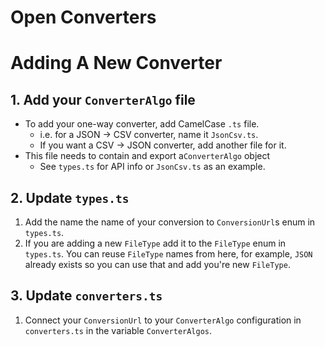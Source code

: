 # Open Converters

# Adding A New Converter

## 1. Add your `ConverterAlgo` file

- To add your one-way converter, add CamelCase `.ts` file.
  - i.e. for a JSON -> CSV converter, name it `JsonCsv.ts`.
  - If you want a CSV -> JSON converter, add another file for it.
- This file needs to contain and export a`ConverterAlgo` object
  - See `types.ts` for API info or `JsonCsv.ts` as an example.

## 2. Update `types.ts`

1. Add the name the name of your conversion to `ConversionUrl`s enum in `types.ts`.
2. If you are adding a new `FileType` add it to the `FileType` enum in `types.ts`. You can reuse `FileType` names from here, for example, `JSON` already exists so you can use that and add you're new `FileType`.

## 3. Update `converters.ts`

1. Connect your `ConversionUrl` to your `ConverterAlgo` configuration in `converters.ts` in the variable `ConverterAlgos`.
